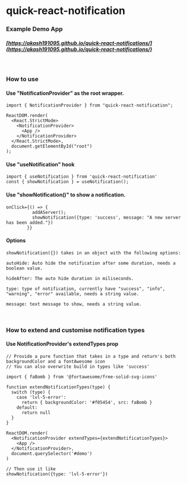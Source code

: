 # quick-react-notification

### Example Demo App

##### [https://akash191095.github.io/quick-react-notifications/](https://akash191095.github.io/quick-react-notifications/)

<br>

### How to use

#### Use "NotificationProvider" as the root wrapper.

```
import { NotificationProvider } from "quick-react-notification";

ReactDOM.render(
  <React.StrictMode>
    <NotificationProvider>
      <App />
    </NotificationProvider>
  </React.StrictMode>,
  document.getElementById("root")
);
```

#### Use "useNotification" hook

```
import { useNotification } from 'quick-react-notification'
const { showNotification } = useNotification();
```

#### Use "showNotification()" to show a notification.

```
onClick={() => {
          addAServer();
          showNotification({type: 'success', message: "A new server has been added."})
        }}
```

#### Options

```
showNotification({}) takes in an object with the following options:

autoHide: Auto hide the notification after some duration, needs a boolean value.

hideAfter: The auto hide duration in miliseconds.

type: type of notification, currently have "success", "info", "warning", "error" available, needs a string value.

message: text message to show, needs a string value.
```

<br>

### How to extend and customise notification types

#### Use NotificationProvider's extendTypes prop

```
// Provide a pure function that takes in a type and return's both backgroundColor and a fontAwesome icon
// You can also overwrite build in types like 'success'

import { faBomb } from '@fortawesome/free-solid-svg-icons'

function extendNotificationTypes(type) {
  switch (type) {
    case 'lvl-5-error':
      return { backgroundColor: '#f05454', src: faBomb }
    default:
      return null
  }
}

ReactDOM.render(
  <NotificationProvider extendTypes={extendNotificationTypes}>
    <App />
  </NotificationProvider>,
  document.querySelector('#demo')
)

// Then use it like
showNotification({type: 'lvl-5-error'})
```
